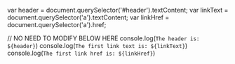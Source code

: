 var header = document.querySelector('#header').textContent;
var linkText = document.querySelector('a').textContent;
var linkHref = document.querySelector('a').href;


// NO NEED TO MODIFY BELOW HERE
console.log(`The header is: ${header}`)
console.log(`The first link text is: ${linkText}`)
console.log(`The first link href is: ${linkHref}`)